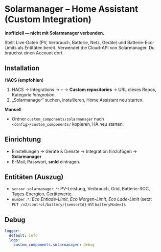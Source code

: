 # Solarmanager – Home Assistant (Custom Integration)

**Inoffiziell — nicht mit Solarmanager verbunden.**

Stellt Live-Daten (PV, Verbrauch, Batterie, Netz, Geräte) und Batterie-Eco-Limits als Entitäten bereit.
Verwendet die Cloud-API von Solarmanager. Du brauchst einen Account dort.

## Installation
**HACS (empfohlen)**
1. HACS → Integrations → `+` → **Custom repositories** → URL dieses Repos, Kategorie *Integration*.
2. „Solarmanager“ suchen, installieren, Home Assistant neu starten.

**Manuell**
- Ordner `custom_components/solarmanager` nach `<config>/custom_components/` kopieren, HA neu starten.

## Einrichtung
- Einstellungen → Geräte & Dienste → Integration hinzufügen → **Solarmanager**
- E-Mail, Passwort, **smId** eintragen.

## Entitäten (Auszug)
- `sensor.solarmanager_*`: PV-Leistung, Verbrauch, Grid, Batterie-SOC, Tages-Energien, Gerätewerte.
- `number.*`: *Eco Entlade-Limit*, *Eco Morgen-Limit*, *Eco Lade-Limit* (setzt `PUT /v2/control/battery/{sensorId}` mit `batteryMode=1`).

## Debug
```yaml
logger:
  default: info
  logs:
    custom_components.solarmanager: debug

